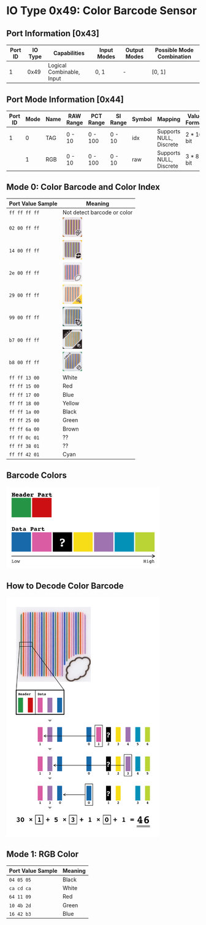 # IO Type 0x49: Color Barcode Sensor

## Port Information [0x43]

| Port ID | IO Type | Capabilities | Input Modes | Output Modes | Possible Mode Combination |
| --- | --- | --- | --- | --- | --- |
| 1 | 0x49 | Logical Combinable, Input | 0, 1 | - | [0, 1] |

## Port Mode Information [0x44]

| Port ID | Mode | Name | RAW Range | PCT Range | SI Range | Symbol | Mapping | Value Format |
| --- | --- | --- | --- | --- | --- | --- | --- | --- |
| 1 | 0 | TAG | 0 - 10 | 0 - 100 | 0 - 10 | idx | Supports NULL, Discrete | 2 * 16 bit |
|  | 1 | RGB | 0 - 10 | 0 - 100 | 0 - 10 | raw | Supports NULL, Discrete | 3 * 8 bit |

## Mode 0: Color Barcode and Color Index

| Port Value Sample | Meaning |
| --- | --- |
| `ff ff ff ff` | Not detect barcode or color |
| `02 00 ff ff` | <img src="Images/barcode-0x02.jpg" width="50" /> |
| `14 00 ff ff` | <img src="Images/barcode-0x14.jpg" width="50" /> |
| `2e 00 ff ff` | <img src="Images/barcode-0x2e.jpg" width="50" /> |
| `29 00 ff ff` | <img src="Images/barcode-0x29.jpg" width="50" /> |
| `99 00 ff ff` | <img src="Images/barcode-0x99.jpg" width="50" /> |
| `b7 00 ff ff` | <img src="Images/barcode-0xb7.jpg" width="50" /> |
| `b8 00 ff ff` | <img src="Images/barcode-0xb8.jpg" width="50" /> |
| `ff ff 13 00` | White |
| `ff ff 15 00` | Red |
| `ff ff 17 00` | Blue |
| `ff ff 18 00` | Yellow |
| `ff ff 1a 00` | Black |
| `ff ff 25 00` | Green |
| `ff ff 6a 00` | Brown |
| `ff ff 0c 01` | ?? |
| `ff ff 38 01` | ?? |
| `ff ff 42 01` | Cyan |

## Barcode Colors

<img src="Images/barcode-colors.png" width="400" />

## How to Decode Color Barcode

<img src="Images/how-to-decode-barcode.png" width="400" />

## Mode 1: RGB Color

| Port Value Sample | Meaning |
| --- | --- |
| `04 05 05` | Black |
| `ca cd ca` | White |
| `64 11 09` | Red |
| `10 4b 2d` | Green |
| `16 42 b3` | Blue |
